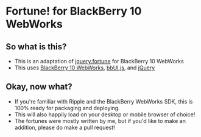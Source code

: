 Fortune! for BlackBerry 10 WebWorks
===================================

So what is this?
----------------
* This is an adaptation of [jquery.fortune](https://github.com/mbadran/jquery.fortune) for BlackBerry 10 WebWorks
* This uses [BlackBerry 10 WebWorks](https://github.com/blackberry/BB10-WebWorks-Framework), [bbUI.js](https://github.com/blackberry/bbUI.js/), and [jQuery](http://jquery.com/)

Okay, now what?
---------------
* If you're familiar with Ripple and the BlackBerry WebWorks SDK, this is 100% ready for packaging and deploying.
* This will also happily load on your desktop or mobile browser of choice!
* The fortunes were mostly written by me, but if you'd like to make an addition, please do make a pull request!
